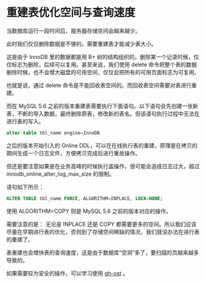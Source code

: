 # 重建表优化空间与查询速度

当数据库运行一段时间后，服务器存储空间会越来越少。

此时我们仅仅删除数据是不够的。需要重建表才能减少表大小。

这是由于 InnoDB 里的数据都是用 B+ 树的结构组织的。删除某一个记录时候，仅仅标志为删除，后续可以复用。甚至来说，我们使用 delete 命令把整个表的数据删除时候，也不会增大磁盘的可用空间，仅仅会把所有的可用页面标志为可复用。

也就是说，通过 delete 命令是不能回收表空间的。而回收表空间需要对表进行重建。

而在 MySQL 5.6 之前的版本重建表需要执行下面语句。以下语句会先创建一张新表，不断的导入数据，最终删除原表，修改新的表名。但该语句执行过程中无法在进行表的写入。

```SQL
alter table tbl_name engine=InnoDB
```

之后的版本开始引入的 Online DDL，可以在在线执行表的重建，原理是在拷贝的期间生成一个日志文件，方便拷贝完成后进行重放操作。

但还是要注意如果是在业务高峰的时候执行盖操作，很可能会造成日志过大，超过 innodb_online_alter_log_max_size 的限制。

语句如下所示：

```SQL
ALTER TABLE tbl_name FORCE, ALGORITHM=INPLACE, LOCK=NONE;
```

使用 ALGORITHM=COPY 则是 MySQL 5.6 之前的版本对应的操作。

需要注意的是： 无论是 INPLACE 还是 COPY 都需要更多的空间。所以我们应该尽量在早期进行表的优化，否则到了存储空间稀缺的情况，我们就没办法在进行表的重建了。

表重建也会增快表的查询速度，这是由于数据库“空洞“多了，要扫描的页越来越多导致的。

如果需要较为安全的操作，可以学习使用 [gh-ost](https://github.com/github/gh-ost) 。
